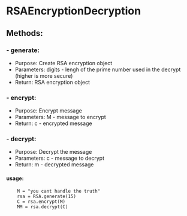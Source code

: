 # RSAEncryptionDecryption

## Methods:

### - generate:
   - Purpose:    Create RSA encryption object
   - Parameters: digits - lengh of the prime number used in the decrypt (higher is more secure)
   - Return:     RSA encryption object
### - encrypt:
   - Purpose:    Encrypt message
   - Parameters: M - message to encrypt
   - Return:     c - encrypted message
### - decrypt:
   - Purpose:    Decrypt the message
   - Parameters: c - message to decrypt
   - Return:     m - decrypted message
   
#### usage:
        M = "you cant handle the truth"
        rsa = RSA.generate(15)
        C = rsa.encrypt(M)
        MM = rsa.decrypt(C)
        
        

